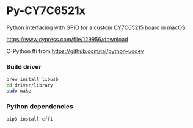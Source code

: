 # Py-CY7C6521x
Python interfacing with GPIO for a custom CY7C65215 board in macOS.  

https://www.cypress.com/file/129956/download


C-Python ffi from
https://github.com/tai/python-ucdev


### Build driver

```sh
brew install libusb
cd driver/library
sudo make
```
### Python dependencies  
```sh
pip3 install cffi
```


